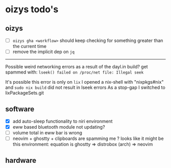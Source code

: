 # oizys todo's

## oizys

- [ ] `oizys gha <workflow>` should keep checking for something greater than the current time
- [ ] remove the implicit dep on `jq`

---

Possible weird networking errors as a result of the dayl.in build?
get spammed with: `lseek() failed on /proc/net file: Illegal seek`

It's possible this error is only on `lix`
I opened a nix-shell with "nixpkgs#nix" and `sudo nix build` did not result in lseek errors
As a stop-gap I switched to lixPackageSets.git

## software

- [x] add auto-sleep functionality to niri environment
- [x] eww based bluetooth module not updating?
- [ ] volume total in eww bar is wrong
- [ ] neovim + ghostty + clipboards are spamming me ?
      looks like it might be this environment: equation is ghostty => distrobox (arch) => neovim

## hardware

<!-- generated with <3 by daylinmorgan/todo -->
